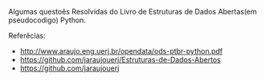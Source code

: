Algumas questoẽs Resolvidas do Livro de Estruturas de Dados Abertas(em pseudocodigo) Python.

Referêcias:
- http://www.araujo.eng.uerj.br/opendata/ods-ptbr-python.pdf
- https://github.com/jaraujouerj/Estruturas-de-Dados-Abertos
- https://github.com/jaraujouerj
